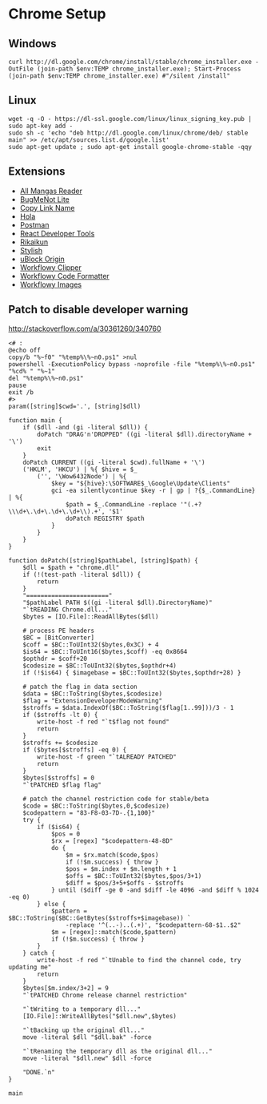 # Chrome Setup

## Windows

```
curl http://dl.google.com/chrome/install/stable/chrome_installer.exe -OutFile (join-path $env:TEMP chrome_installer.exe); Start-Process (join-path $env:TEMP chrome_installer.exe) #"/silent /install"
```

## Linux

```
wget -q -O - https://dl-ssl.google.com/linux/linux_signing_key.pub | sudo apt-key add -
sudo sh -c 'echo "deb http://dl.google.com/linux/chrome/deb/ stable main" >> /etc/apt/sources.list.d/google.list'
sudo apt-get update ; sudo apt-get install google-chrome-stable -qqy
```


## Extensions

- [All Mangas Reader](http://allmangasreader.com/)
- [BugMeNot Lite](https://chrome.google.com/webstore/detail/bugmenot-lite/lackfehpdclhclidcbbfcemcpolgdgnb?hl=en)
- [Copy Link Name](https://chrome.google.com/webstore/detail/copy-link-name/mafjnaphoepgijmgfeemillelgkeigid?hl=en)
- [Hola](https://chrome.google.com/webstore/detail/unlimited-free-vpn-hola/gkojfkhlekighikafcpjkiklfbnlmeio?hl=en)
- [Postman](https://chrome.google.com/webstore/detail/postman/fhbjgbiflinjbdggehcddcbncdddomop?hl=en)
- [React Developer Tools](https://chrome.google.com/webstore/detail/react-developer-tools/fmkadmapgofadopljbjfkapdkoienihi?hl=en)
- [Rikaikun](https://chrome.google.com/webstore/detail/rikaikun/jipdnfibhldikgcjhfnomkfpcebammhp?hl=en)
- [Stylish](https://chrome.google.com/webstore/detail/stylish/fjnbnpbmkenffdnngjfgmeleoegfcffe?hl=en)
- [uBlock Origin](https://chrome.google.com/webstore/detail/ublock-origin/cjpalhdlnbpafiamejdnhcphjbkeiagm?hl=en)
- [Workflowy Clipper](https://chrome.google.com/webstore/detail/workflowy-clipper/pmolhkonbppmihdpjmgclnclfppjndom)
- [Workflowy Code Formatter](https://chrome.google.com/webstore/detail/workflowy-code-formatter/kglihipcanlbglgikjghocmbbbbkfemn)
- [Workflowy Images](https://chrome.google.com/webstore/detail/workflowy-images/cnecfoeoohjnimhbcojcdfhhdllgleck)

## Patch to disable developer warning

http://stackoverflow.com/a/30361260/340760

```
<# :
@echo off
copy/b "%~f0" "%temp%\%~n0.ps1" >nul
powershell -ExecutionPolicy bypass -noprofile -file "%temp%\%~n0.ps1" "%cd% " "%~1"
del "%temp%\%~n0.ps1"
pause
exit /b
#>
param([string]$cwd='.', [string]$dll)

function main {
    if ($dll -and (gi -literal $dll)) {
        doPatch "DRAG'n'DROPPED" ((gi -literal $dll).directoryName + '\')
        exit
    }
    doPatch CURRENT ((gi -literal $cwd).fullName + '\')
    ('HKLM', 'HKCU') | %{ $hive = $_
        ('', '\Wow6432Node') | %{
            $key = "${hive}:\SOFTWARE$_\Google\Update\Clients"
            gci -ea silentlycontinue $key -r | gp | ?{$_.CommandLine} | %{
                $path = $_.CommandLine -replace '"(.+?\\\d+\.\d+\.\d+\.\d+\\).+', '$1'
                doPatch REGISTRY $path
            }
        }
    }
}

function doPatch([string]$pathLabel, [string]$path) {
    $dll = $path + "chrome.dll"
    if (!(test-path -literal $dll)) {
        return
    }
    "======================="
    "$pathLabel PATH $((gi -literal $dll).DirectoryName)"
    "`tREADING Chrome.dll..."
    $bytes = [IO.File]::ReadAllBytes($dll)

    # process PE headers
    $BC = [BitConverter]
    $coff = $BC::ToUInt32($bytes,0x3C) + 4
    $is64 = $BC::ToUInt16($bytes,$coff) -eq 0x8664
    $opthdr = $coff+20
    $codesize = $BC::ToUInt32($bytes,$opthdr+4)
    if (!$is64) { $imagebase = $BC::ToUInt32($bytes,$opthdr+28) }

    # patch the flag in data section
    $data = $BC::ToString($bytes,$codesize)
    $flag = "ExtensionDeveloperModeWarning"
    $stroffs = $data.IndexOf($BC::ToString($flag[1..99]))/3 - 1
    if ($stroffs -lt 0) {
        write-host -f red "`t$flag not found"
        return
    }
    $stroffs += $codesize
    if ($bytes[$stroffs] -eq 0) {
        write-host -f green "`tALREADY PATCHED"
        return
    }
    $bytes[$stroffs] = 0
    "`tPATCHED $flag flag"

    # patch the channel restriction code for stable/beta
    $code = $BC::ToString($bytes,0,$codesize)
    $codepattern = "83-F8-03-7D-.{1,100}"
    try {
        if ($is64) {
            $pos = 0
            $rx = [regex] "$codepattern-48-8D"
            do {
                $m = $rx.match($code,$pos)
                if (!$m.success) { throw }
                $pos = $m.index + $m.length + 1
                $offs = $BC::ToUInt32($bytes,$pos/3+1)
                $diff = $pos/3+5+$offs - $stroffs
            } until ($diff -ge 0 -and $diff -le 4096 -and $diff % 1024 -eq 0)
        } else {
            $pattern = $BC::ToString($BC::GetBytes($stroffs+$imagebase)) `
                -replace '^(..-)..(.+)', "$codepattern-68-$1..$2"
            $m = [regex]::match($code,$pattern)
            if (!$m.success) { throw }
        }
    } catch {
        write-host -f red "`tUnable to find the channel code, try updating me"
        return
    }
    $bytes[$m.index/3+2] = 9
    "`tPATCHED Chrome release channel restriction"

    "`tWriting to a temporary dll..."
    [IO.File]::WriteAllBytes("$dll.new",$bytes)

    "`tBacking up the original dll..."
    move -literal $dll "$dll.bak" -force

    "`tRenaming the temporary dll as the original dll..."
    move -literal "$dll.new" $dll -force

    "DONE.`n"
}

main
```